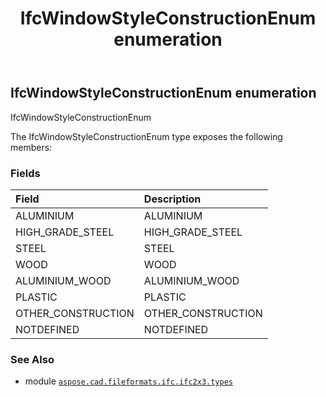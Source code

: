 ﻿---
title: IfcWindowStyleConstructionEnum enumeration
second_title: Aspose.CAD for Python via .NET API References
description: 
type: docs
weight: 3250
url: /aspose.cad.fileformats.ifc.ifc2x3.types/ifcwindowstyleconstructionenum/
is_root: false
---

## IfcWindowStyleConstructionEnum enumeration

IfcWindowStyleConstructionEnum



The IfcWindowStyleConstructionEnum type exposes the following members:

### Fields
| Field | Description |
| :- | :- |
| ALUMINIUM | ALUMINIUM |
| HIGH_GRADE_STEEL | HIGH_GRADE_STEEL |
| STEEL | STEEL |
| WOOD | WOOD |
| ALUMINIUM_WOOD | ALUMINIUM_WOOD |
| PLASTIC | PLASTIC |
| OTHER_CONSTRUCTION | OTHER_CONSTRUCTION |
| NOTDEFINED | NOTDEFINED |



### See Also
* module [`aspose.cad.fileformats.ifc.ifc2x3.types`](..)
